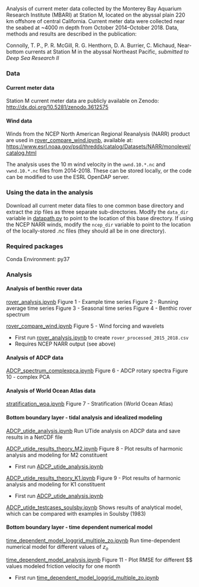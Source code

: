 Analysis of current meter data collected by the Monterey Bay Aquarium Research Institute (MBARI) at Station M, located on the abyssal plain 220 km offshore of central California. Current meter data were collected near the seabed at ~4000 m depth from October 2014–October 2018. Data, methods and results are described in the publication:

Connolly, T. P., P. R. McGill, R. G. Henthorn, D. A. Burrier, C. Michaud, Near-bottom currents at Station M in the abyssal Northeast Pacific, *submitted to Deep Sea Research II*

### Data

#### Current meter data

Station M current meter data are publicly available on Zenodo:
http://dx.doi.org/10.5281/zenodo.3612575

#### Wind data

Winds from the NCEP North American Regional Reanalysis (NARR) product are used in [rover_compare_wind.ipynb](rover_compare_wind.ipynb), available at:
https://www.esrl.noaa.gov/psd/thredds/catalog/Datasets/NARR/monolevel/catalog.html

The analysis uses the 10 m wind velocity in the `uwnd.10.*.nc` and `vwnd.10.*.nc` files from 2014-2018. These can be stored locally, or the code can be modified to use the ESRL OpenDAP server.

### Using the data in the analysis

Download all current meter data files to one common base directory and extract the zip files as three separate sub-directories. Modify the `data_dir` variable in [datapath.py](datapath.py) to point to the location of this base directory. If using the NCEP NARR winds, modify the `ncep_dir` variable to point to the location of the locally-stored .nc files (they should all be in one directory).

### Required packages

Conda Environment: py37

### Analysis

#### Analysis of benthic rover data

[rover_analysis.ipynb](rover_analysis.ipynb)
Figure 1 - Example time series
Figure 2 - Running average time series
Figure 3 - Seasonal time series
Figure 4 - Benthic rover spectrum

[rover_compare_wind.ipynb](rover_compare_wind.ipynb)
Figure 5 - Wind forcing and wavelets
* First run [rover_analysis.ipynb](rover_analysis.ipynb) to create `rover_processed_2015_2018.csv`
* Requires NCEP NARR output (see above)

#### Analysis of ADCP data

[ADCP_spectrum_complexpca.ipynb](ADCP_spectrum_complexpca.ipynb)
Figure 6 - ADCP rotary spectra
Figure 10 - complex PCA

#### Analysis of World Ocean Atlas data

[stratification_woa.ipynb](stratification_woa.ipynb)
Figure 7 - Stratification (World Ocean Atlas)

#### Bottom boundary layer - tidal analysis and idealized modeling

[ADCP_utide_analysis.ipynb](ADCP_utide_analysis.ipynb)
Run UTide analysis on ADCP data and save results in a NetCDF file

[ADCP_utide_results_theory_M2.ipynb](ADCP_utide_results_theory_M2.ipynb)
Figure 8 - Plot results of harmonic analysis and modeling for M2 constituent
* First run [ADCP_utide_analysis.ipynb](ADCP_utide_analysis.ipynb)

[ADCP_utide_results_theory_K1.ipynb](ADCP_utide_results_theory_K1.ipynb)
Figure 9 - Plot results of harmonic analysis and modeling for K1 constituent
* First run [ADCP_utide_analysis.ipynb](ADCP_utide_analysis.ipynb)

[ADCP_utide_testcases_soulsby.ipynb](ADCP_utide_testcases_soulsby.ipynb)
Shows results of analytical model, which can be compared with examples in Soulsby (1983)

#### Bottom boundary layer - time dependent numerical model

[time_dependent_model_loggrid_multiple_zo.ipynb](time_dependent_model_loggrid_multiple_zo.ipynb)
Run time-dependent numerical model for different values of $z_o$

[time_dependent_model_analysis.ipynb](time_dependent_model_analysis.ipynb)
Figure 11 - Plot RMSE for different $$ values modeled friction velocity for one month
* First run [time_dependent_model_loggrid_multiple_zo.ipynb](time_dependent_model_loggrid_multiple_zo.ipynb)